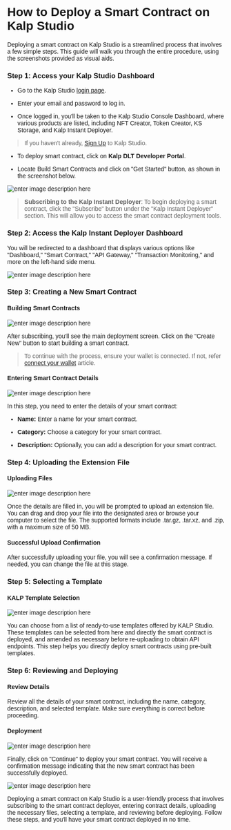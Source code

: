 <style>  body { font-family: "Source Sans 3", sans-serif!important; }</style>
<link  href="https://fonts.googleapis.com/css2?family=Source+Sans+3:ital,wght@0,200..900;1,200..900&display=swap"  rel="stylesheet">  <link  rel="stylesheet"  href="https://fonts.googleapis.com/icon?family=Material+Icons">

# How to Deploy a Smart Contract on Kalp Studio

Deploying a smart contract on Kalp Studio is a streamlined process that involves a few simple steps. This guide will walk you through the entire procedure, using the screenshots provided as visual aids.

### Step 1: Access your Kalp Studio Dashboard
    
- Go to the Kalp Studio [login page](https://accounts.kalp.studio/login?redirect_url=https://console.kalp.studio "https://accounts.kalp.studio/login?redirect_url=https://console.kalp.studio").

- Enter your email and password to log in.

- Once logged in, you'll be taken to the Kalp Studio Console Dashboard, where various products are listed, including NFT Creator, Token Creator, KS Storage, and Kalp Instant Deployer.


> If you haven't already, [Sign Up](https://docs.kalp.studio/Products/Kalp-Studio-Console/Onboarding/How-to-Sign-Up-to-Kalp-Studio-Platform/) to Kalp Studio. 


- To deploy smart contract, click on **Kalp DLT Developer Portal**. 


- Locate Build Smart Contracts and click on "Get Started" button, as shown in the screenshot below.

![enter image description here](https://doc-images-kalp-studio.s3.ap-south-1.amazonaws.com/6.+KID/2.png)


> **Subscribing to the Kalp Instant Deployer**: 
To begin deploying a smart contract, click the "Subscribe" button under the "Kalp Instant Deployer" section. This will allow you to access the smart contract deployment tools.

### Step 2: Access the Kalp Instant Deployer Dashboard
You will be redirected to a dashboard that displays various options like "Dashboard," "Smart Contract," "API Gateway," "Transaction Monitoring," and more on the left-hand side menu.

![enter image description here](https://doc-images-kalp-studio.s3.ap-south-1.amazonaws.com/6.+KID/3.png)


### **Step 3: Creating a New Smart Contract**

#### Building Smart Contracts

![enter image description here](https://doc-images-kalp-studio.s3.ap-south-1.amazonaws.com/6.+KID/4.png)

After subscribing, you'll see the main deployment screen. Click on the "Create New" button to start building a smart contract.

> To continue with the process, ensure your wallet is connected. If not, refer [connect your wallet](https://docs.kalp.studio/Products/Kalp%20Wallet/How-to-create-a-wallet/) article.

#### Entering Smart Contract Details

![enter image description here](https://doc-images-kalp-studio.s3.ap-south-1.amazonaws.com/6.+KID/5.png)

In this step, you need to enter the details of your smart contract:

-   **Name:** Enter a name for your smart contract.
    
-   **Category:** Choose a category for your smart contract.
    
-   **Description:** Optionally, you can add a description for your smart contract.
    

### **Step 4: Uploading the Extension File**

#### Uploading Files

![enter image description here](https://doc-images-kalp-studio.s3.ap-south-1.amazonaws.com/6.+KID/6.png)

Once the details are filled in, you will be prompted to upload an extension file. You can drag and drop your file into the designated area or browse your computer to select the file. The supported formats include .tar.gz, .tar.xz, and .zip, with a maximum size of 50 MB.

#### Successful Upload Confirmation

After successfully uploading your file, you will see a confirmation message. If needed, you can change the file at this stage.

### Step 5: Selecting a Template

#### KALP Template Selection

![enter image description here](https://doc-images-kalp-studio.s3.ap-south-1.amazonaws.com/6.+KID/7.png)

You can choose from a list of ready-to-use templates offered by KALP Studio. These templates can be selected from here and directly the smart contract is deployed, and amended as necessary before re-uploading to obtain API endpoints. This step helps you directly deploy smart contracts using pre-built templates.

### **Step 6: Reviewing and Deploying**

#### Review Details

Review all the details of your smart contract, including the name, category, description, and selected template. Make sure everything is correct before proceeding.

#### Deployment

![enter image description here](https://doc-images-kalp-studio.s3.ap-south-1.amazonaws.com/6.+KID/8.png)

Finally, click on "Continue" to deploy your smart contract. You will receive a confirmation message indicating that the new smart contract has been successfully deployed.

![enter image description here](https://doc-images-kalp-studio.s3.ap-south-1.amazonaws.com/6.+KID/9.png)

Deploying a smart contract on Kalp Studio is a user-friendly process that involves subscribing to the smart contract deployer, entering contract details, uploading the necessary files, selecting a template, and reviewing before deploying. Follow these steps, and you'll have your smart contract deployed in no time.



